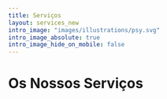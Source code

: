 ```yaml
---
title: Serviços
layout: services_new
intro_image: "images/illustrations/psy.svg"
intro_image_absolute: true
intro_image_hide_on_mobile: false
---
```


<!-- # Services that grow with your business -->
# Os Nossos Serviços